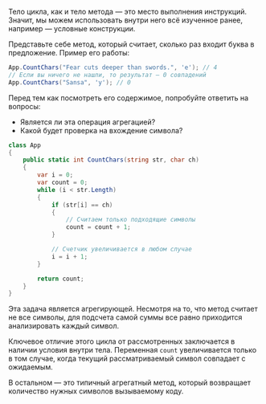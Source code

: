 
Тело цикла, как и тело метода — это место выполнения инструкций. Значит, мы можем использовать внутри него всё изученное ранее, например — условные конструкции.

Представьте себе метод, который считает, сколько раз входит буква в предложение. Пример его работы:

```cs
App.CountChars("Fear cuts deeper than swords.", 'e'); // 4
// Если вы ничего не нашли, то результат — 0 совпадений
App.CountChars("Sansa", 'y'); // 0
```

Перед тем как посмотреть его содержимое, попробуйте ответить на вопросы:

* Является ли эта операция агрегацией?
* Какой будет проверка на вхождение символа?

```cs
class App
{
    public static int CountChars(string str, char ch)
    {
        var i = 0;
        var count = 0;
        while (i < str.Length)
        {
            if (str[i] == ch)
            {
                // Считаем только подходящие символы
                count = count + 1;
            }

            // Счетчик увеличивается в любом случае
            i = i + 1;
        }

        return count;
    }
}
```

Эта задача является агрегирующей. Несмотря на то, что метод считает не все символы, для подсчета самой суммы все равно приходится анализировать каждый символ.

Ключевое отличие этого цикла от рассмотренных заключается в наличии условия внутри тела. Переменная `count` увеличивается только в том случае, когда текущий рассматриваемый символ совпадает с ожидаемым.

В остальном — это типичный агрегатный метод, который возвращает количество нужных символов вызываемому коду.
